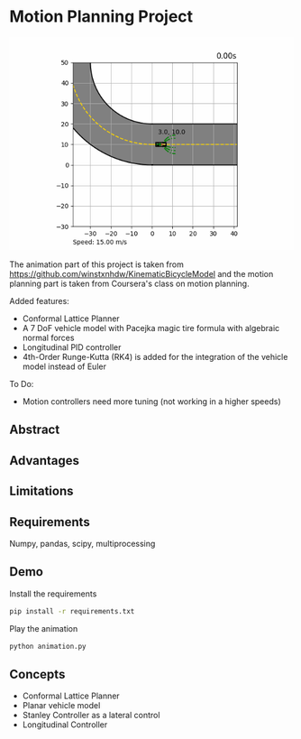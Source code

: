 # Motion Planning Project

<div align="center">
	<img src="resources/animation.gif" />
</div>


The animation part of this project is taken from https://github.com/winstxnhdw/KinematicBicycleModel 
and the motion planning part is taken from Coursera's class on motion planning.



Added features:
- Conformal Lattice Planner
- A 7 DoF vehicle model with Pacejka magic tire formula with algebraic normal forces
- Longitudinal PID controller
- 4th-Order Runge-Kutta (RK4) is added for the integration of the vehicle model instead of Euler

To Do:
- Motion controllers need more tuning (not working in a higher speeds)

## Abstract

## Advantages

## Limitations

## Requirements
Numpy, pandas, scipy, multiprocessing
## Demo

Install the requirements

```bash
pip install -r requirements.txt
```

Play the animation

```bash
python animation.py
```

## Concepts
- Conformal Lattice Planner
- Planar vehicle model
- Stanley Controller as a lateral control
- Longitudinal Controller